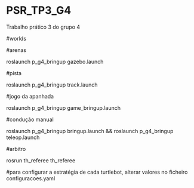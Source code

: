 # PSR_TP3_G4
Trabalho prático 3 do grupo 4

#worlds

#arenas

roslaunch p_g4_bringup gazebo.launch

#pista

roslaunch p_g4_bringup track.launch

#jogo da apanhada

roslaunch p_g4_bringup game_bringup.launch

#condução manual

roslaunch p_g4_bringup bringup.launch && roslaunch p_g4_bringup teleop.launch

#arbitro

rosrun th_referee th_referee

#para configurar a estratégia de cada turtlebot, alterar valores no ficheiro configuracoes.yaml
